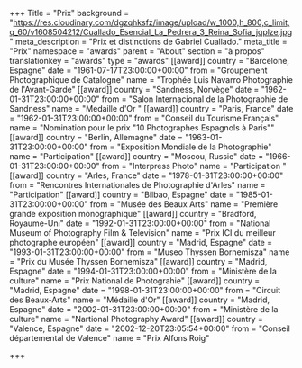 +++
Title = "Prix"
background = "https://res.cloudinary.com/dgzqhksfz/image/upload/w_1000,h_800,c_limit,q_60/v1608504212/Cuallado_Esencial_La_Pedrera_3_Reina_Sofia_jqplze.jpg"
meta_description = "Prix et distinctions de Gabriel Cuallado."
meta_title = "Prix"
namespace = "awards"
parent = "About"
section = "à propos"
translationkey = "awards"
type = "awards"
[[award]]
country = "Barcelone, Espagne"
date = "1961-07-17T23:00:00+00:00"
from = "Groupement Photographique de Catalogne"
name = "Trophée Luis Navarro Photographie de l'Avant-Garde"
[[award]]
country = "Sandness, Norvège"
date = "1962-01-31T23:00:00+00:00"
from = "Salon Internacional de la Photographie de Sandness"
name = "Medaille d'Or "
[[award]]
country = "Paris, France"
date = "1962-01-31T23:00:00+00:00"
from = "Conseil du Tourisme Français"
name = "Nomination pour le prix \"10 Photographes Espagnols à Paris\""
[[award]]
country = "Berlin, Allemagne"
date = "1963-01-31T23:00:00+00:00"
from = "Exposition Mondiale de la Photographie"
name = "Participation"
[[award]]
country = "Moscou, Russie"
date = "1966-01-31T23:00:00+00:00"
from = "Interpress Photo"
name = "Participation "
[[award]]
country = "Arles, France"
date = "1978-01-31T23:00:00+00:00"
from = "Rencontres Internationales de Photographie d'Arles"
name = "Participation"
[[award]]
country = "Bilbao, Espagne"
date = "1985-01-31T23:00:00+00:00"
from = "Musée des Beaux Arts"
name = "Première grande exposition monographique"
[[award]]
country = "Bradford, Royaume-Uni"
date = "1992-01-31T23:00:00+00:00"
from = "National Museum of Photography Film & Television"
name = "Prix ICI du meilleur photographe européen"
[[award]]
country = "Madrid, Espagne"
date = "1993-01-31T23:00:00+00:00"
from = "Museo Thyssen Bornemisza"
name = "Prix du Musée Thyssen Bornemisza"
[[award]]
country = "Madrid, Espagne"
date = "1994-01-31T23:00:00+00:00"
from = "Ministère de la culture"
name = "Prix National de Photograhie"
[[award]]
country = "Madrid, Espagne"
date = "1998-01-31T23:00:00+00:00"
from = "Circuit des Beaux-Arts"
name = "Médaille d'Or"
[[award]]
country = "Madrid, Espagne"
date = "2002-01-31T23:00:00+00:00"
from = "Ministère de la culture"
name = "Nartional Photography Award"
[[award]]
country = "Valence, Espagne"
date = "2002-12-20T23:05:54+00:00"
from = "Conseil départemental de Valence"
name = "Prix Alfons Roig"

+++
